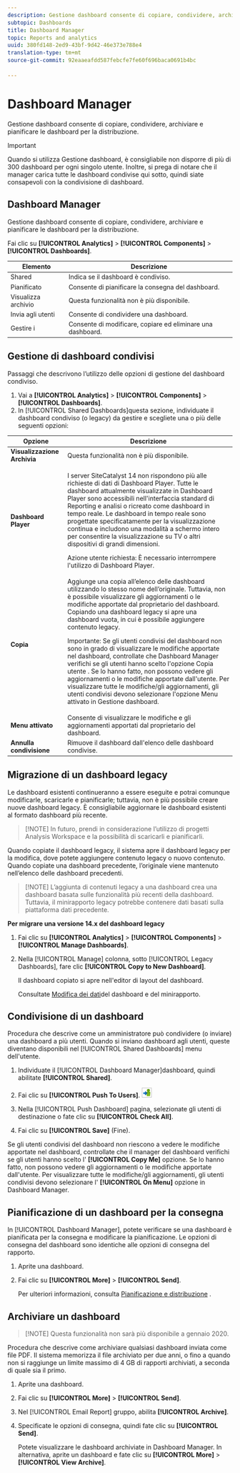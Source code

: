 ```yaml
---
description: Gestione dashboard consente di copiare, condividere, archiviare e pianificare le dashboard per la distribuzione.
subtopic: Dashboards
title: Dashboard Manager
topic: Reports and analytics
uuid: 380fd148-2ed9-43bf-9d42-46e373e788e4
translation-type: tm+mt
source-git-commit: 92eaaeafdd587febcfe7fe60f696baca0691b4bc

---
```



# Dashboard Manager

Gestione dashboard consente di copiare, condividere, archiviare e pianificare le dashboard per la distribuzione.

>[!IMPORTANT]
>
>Quando si utilizza Gestione dashboard, è consigliabile non disporre di più di 300 dashboard per ogni singolo utente. Inoltre, si prega di notare che il manager carica tutte le dashboard condivise qui sotto, quindi siate consapevoli con la condivisione di dashboard.

## Dashboard Manager

Gestione dashboard consente di copiare, condividere, archiviare e pianificare le dashboard per la distribuzione.

Fai clic su **[!UICONTROL Analytics]** > **[!UICONTROL Components]** > **[!UICONTROL Dashboards]**.

| Elemento | Descrizione |
|--- |--- |
| Shared | Indica se il dashboard è condiviso. |
| Pianificato | Consente di pianificare la consegna del dashboard. |
| Visualizza archivio | Questa funzionalità non è più disponibile. |
| Invia agli utenti | Consente di condividere una dashboard. |
| Gestire i   | Consente di modificare, copiare ed eliminare una dashboard. |

## Gestione di dashboard condivisi

Passaggi che descrivono l’utilizzo delle opzioni di gestione del dashboard condiviso.

1. Vai a **[!UICONTROL Analytics]** > **[!UICONTROL Components]** > **[!UICONTROL Dashboards]**.
1. In [!UICONTROL Shared Dashboards]questa sezione, individuate il dashboard condiviso (o legacy) da gestire e scegliete una o più delle seguenti opzioni:

<table id="choicetable_857E0E816D63404683D4E24DC8D7FC69"> 
 <thead class="chhead sthead"> 
  <th class="choptionhd"> Opzione </th> 
  <th class="chdeschd"> Descrizione </th> 
 </thead> 
 <tr class="chrow strow"> 
  <td class="choption"><strong>Visualizzazione Archivia</strong></td> 
  <td class="chdesc stentry"> Questa funzionalità non è più disponibile. </td> 
 </tr> 
 <tr class="chrow strow"> 
  <td class="choption"><strong>Dashboard Player</strong></td> 
  <td class="chdesc stentry"> <p>I server SiteCatalyst 14 non rispondono più alle richieste di dati di Dashboard Player. Tutte le dashboard attualmente visualizzate in Dashboard Player sono accessibili nell'interfaccia standard di Reporting e analisi o ricreato come dashboard in tempo reale. Le dashboard in tempo reale sono progettate specificatamente per la visualizzazione continua e includono una modalità a schermo intero per consentire la visualizzazione su TV o altri dispositivi di grandi dimensioni. </p> <p>Azione utente richiesta: È necessario interrompere l'utilizzo di Dashboard Player. </p> </td> 
 </tr> 
 <tr class="chrow strow"> 
  <td class="choption"><strong>Copia</strong></td> 
  <td class="chdesc stentry"> Aggiunge una copia all’elenco delle dashboard utilizzando lo stesso nome dell’originale. Tuttavia, non è possibile visualizzare gli aggiornamenti o le modifiche apportate dal proprietario del dashboard. Copiando una dashboard legacy si apre una dashboard vuota, in cui è possibile aggiungere contenuto legacy. <p>Importante:  Se gli utenti condivisi del dashboard non sono in grado di visualizzare le modifiche apportate nel dashboard, controllate che Dashboard Manager verifichi se gli utenti hanno scelto l'opzione <span class="uicontrol"> Copia utente </span> . Se lo hanno fatto, non possono vedere gli aggiornamenti o le modifiche apportate dall'utente. Per visualizzare tutte le modifiche/gli aggiornamenti, gli utenti condivisi devono selezionare l'opzione <span class="uicontrol"> Menu attivato </span> in Gestione dashboard. </p> </td> 
 </tr> 
 <tr class="chrow strow"> 
  <td class="choption"><strong>Menu attivato</strong></td> 
  <td class="chdesc stentry"> Consente di visualizzare le modifiche e gli aggiornamenti apportati dal proprietario del dashboard. </td> 
 </tr> 
 <tr class="chrow strow"> 
  <td class="choption"><strong>Annulla condivisione</strong></td> 
  <td class="chdesc stentry"> Rimuove il dashboard dall'elenco delle dashboard condivise. </td> 
 </tr> 
</table>

## Migrazione di un dashboard legacy

Le dashboard esistenti continueranno a essere eseguite e potrai comunque modificarle, scaricarle e pianificarle; tuttavia, non è più possibile creare nuove dashboard legacy. È consigliabile aggiornare le dashboard esistenti al formato dashboard più recente.

> [!NOTE] In futuro, prendi in considerazione l’utilizzo di progetti [](https://marketing.adobe.com/resources/help/en_US/analytics/analysis-workspace/) Analysis Workspace e la possibilità di scaricarli e pianificarli.

Quando copiate il dashboard legacy, il sistema apre il dashboard legacy per la modifica, dove potete aggiungere contenuto legacy o nuovo contenuto. Quando copiate una dashboard precedente, l’originale viene mantenuto nell’elenco delle dashboard precedenti.

> [!NOTE] L’aggiunta di contenuti legacy a una dashboard crea una dashboard basata sulle funzionalità più recenti della dashboard. Tuttavia, il minirapporto legacy potrebbe contenere dati basati sulla piattaforma dati precedente.

**Per migrare una versione 14.x del dashboard legacy**

1. Fai clic su **[!UICONTROL Analytics]** > **[!UICONTROL Components]** > **[!UICONTROL Manage Dashboards]**.
1. Nella [!UICONTROL Manage] colonna, sotto [!UICONTROL Legacy Dashboards], fare clic **[!UICONTROL Copy to New Dashboard]**.

   Il dashboard copiato si apre nell&#39;editor di layout del dashboard.

   Consultate [Modifica dei dati](/help/analyze/reports-analytics/dashboard.md)del dashboard e del minirapporto.

## Condivisione di un dashboard

Procedura che descrive come un amministratore può condividere (o inviare) una dashboard a più utenti. Quando si inviano dashboard agli utenti, queste diventano disponibili nel [!UICONTROL Shared Dashboards] menu dell&#39;utente.

1. Individuate il [!UICONTROL Dashboard Manager]dashboard, quindi abilitate **[!UICONTROL Shared]**.
1. Fai clic su **[!UICONTROL Push To Users]**.  ![](assets/push.png)

1. Nella [!UICONTROL Push Dashboard] pagina, selezionate gli utenti di destinazione o fate clic su **[!UICONTROL Check All]**.
1. Fai clic su **[!UICONTROL Save]** (Fine).

Se gli utenti condivisi del dashboard non riescono a vedere le modifiche apportate nel dashboard, controllate che il manager del dashboard verifichi se gli utenti hanno scelto l&#39; **[!UICONTROL Copy Me]** opzione. Se lo hanno fatto, non possono vedere gli aggiornamenti o le modifiche apportate dall&#39;utente. Per visualizzare tutte le modifiche/gli aggiornamenti, gli utenti condivisi devono selezionare l&#39; **[!UICONTROL On Menu]** opzione in Dashboard Manager.

## Pianificazione di un dashboard per la consegna

In [!UICONTROL Dashboard Manager], potete verificare se una dashboard è pianificata per la consegna e modificare la pianificazione. Le opzioni di consegna del dashboard sono identiche alle opzioni di consegna del rapporto.

1. Aprite una dashboard.
1. Fai clic su **[!UICONTROL More]** > **[!UICONTROL Send]**.

   Per ulteriori informazioni, consulta [Pianificazione e distribuzione](/help/analyze/reports-analytics/scheduling.md) .

## Archiviare un dashboard

> [!NOTE] Questa funzionalità non sarà più disponibile a gennaio 2020.

Procedura che descrive come archiviare qualsiasi dashboard inviata come file PDF. Il sistema memorizza il file archiviato per due anni, o fino a quando non si raggiunge un limite massimo di 4 GB di rapporti archiviati, a seconda di quale sia il primo.

1. Aprite una dashboard.
1. Fai clic su **[!UICONTROL More]** > **[!UICONTROL Send]**.
1. Nel [!UICONTROL Email Report] gruppo, abilita **[!UICONTROL Archive]**.
1. Specificate le opzioni di consegna, quindi fate clic su **[!UICONTROL Send]**.

   Potete visualizzare le dashboard archiviate in Dashboard Manager. In alternativa, aprite un dashboard e fate clic su **[!UICONTROL More]** > **[!UICONTROL View Archive]**.
